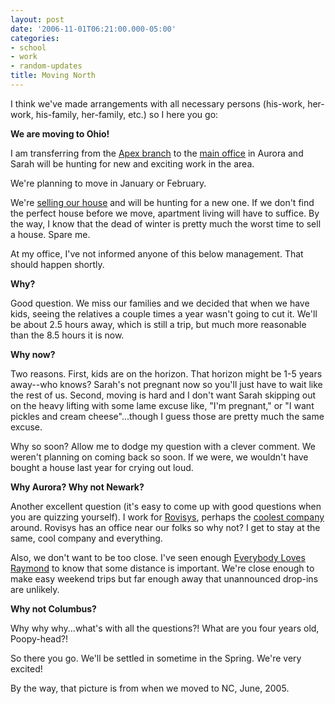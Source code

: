 ```yaml
---
layout: post
date: '2006-11-01T06:21:00.000-05:00'
categories:
- school
- work
- random-updates
title: Moving North
---
```


I think we've made arrangements with all necessary persons (his-work, her-work, his-family, her-family, etc.) so I here you go:

**We are moving to Ohio!**

I am transferring from the [Apex branch](http://maps.google.com/maps?f=q&hl=en&q=2521+Schieffelin+Rd,+Apex,+NC+27502+(Rovisys+NC)&ie=UTF8&z=15&om=1&iwloc=addr) to the [main office](http://maps.google.com/maps?f=q&hl=en&q=1455+Danner+Drive,+Aurora,+OH+(Rovisys+OH)&ie=UTF8&z=15&om=1&iwloc=addr) in Aurora and Sarah will be hunting for new and exciting work in the area.

We're planning to move in January or February.

We're [selling our house](http://www.fsbo.com/list/90492) and will be hunting for a new one. If we don't find the perfect house before we move, apartment living will have to suffice. By the way, I know that the dead of winter is pretty much the worst time to sell a house. Spare me.

At my office, I've not informed anyone of this below management. That should happen shortly.

**Why?**

Good question. We miss our families and we decided that when we have kids, seeing the relatives a couple times a year wasn't going to cut it. We'll be about 2.5 hours away, which is still a trip, but much more reasonable than the 8.5 hours it is now.

**Why now?**

Two reasons. First, kids are on the horizon. That horizon might be 1-5 years away--who knows? Sarah's not pregnant now so you'll just have to wait like the rest of us. Second, moving is hard and I don't want Sarah skipping out on the heavy lifting with some lame excuse like, "I'm pregnant," or "I want pickles and cream cheese"...though I guess those are pretty much the same excuse.

Why so soon? Allow me to dodge my question with a clever comment. We weren't planning on coming back so soon. If we were, we wouldn't have bought a house last year for crying out loud.

**Why Aurora? Why not Newark?**

Another excellent question (it's easy to come up with good questions when you are quizzing yourself). I work for [Rovisys](http://www.rovisys.com/), perhaps the [coolest company](http://www.wassupy.com/20061029/work/my-job-rocks/) around. Rovisys has an office near our folks so why not? I get to stay at the same, cool company and everything.

Also, we don't want to be too close. I've seen enough [Everybody Loves Raymond](http://www.everybodylovesray.com/) to know that some distance is important. We're close enough to make easy weekend trips but far enough away that unannounced drop-ins are unlikely.

**Why not Columbus?**

Why why why...what's with all the questions?! What are you four years old, Poopy-head?!

So there you go. We'll be settled in sometime in the Spring. We're very excited!

By the way, that picture is from when we moved to NC, June, 2005.